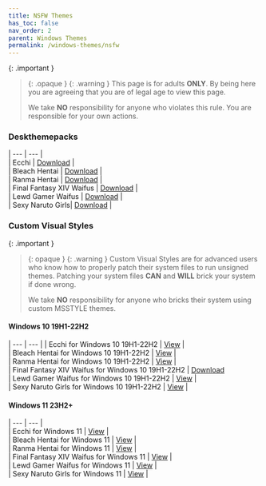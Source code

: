 ```yaml
---
title: NSFW Themes
has_toc: false
nav_order: 2
parent: Windows Themes
permalink: /windows-themes/nsfw
---
```


{: .important }
> {: .opaque }
> {: .warning }
> This page is for adults **ONLY**. By being here you are agreeing that you are of legal age to view this page.
> 
> We take **NO** responsibility for anyone who violates this rule. You are responsible for your own actions.

### Deskthemepacks
 
| --- | --- |   
| Ecchi | [Download][Ecchi] |  
| Bleach Hentai | [Download][BLEACHHentai] |  
| Ranma Hentai | [Download][RanmaHentai] |  
| Final Fantasy XIV Waifus | [Download][FFXIVWaifus] |  
| Lewd Gamer Waifus | [Download][LewdGamerWaifus] |  
| Sexy Naruto Girls| [Download][SexyNarutoGirls] |  

### Custom Visual Styles

{: .important }
> {: opaque }
> {: .warning }
> Custom Visual Styles are for advanced users who know how to properly patch their system files to run unsigned themes. 
> Patching your system files **CAN** and **WILL** brick your system if done wrong.
>
> We take **NO** responsibility for anyone who bricks their system using custom MSSTYLE themes.

#### Windows 10 19H1-22H2
 
| --- | --- |
| Ecchi for Windows 10 19H1-22H2 |  [View][Win10Ecchi] |  
| Bleach Hentai for Windows 10 19H1-22H2 | [View][Win10BLEACHHentai] |  
| Ranma Hentai for Windows 10 19H1-22H2 | [View][Win10RanmaHentai] |  
| Final Fantasy XIV Waifus for Windows 10 19H1-22H2 | [Download][Win10FFXIVWaifus]  
| Lewd Gamer Waifus for Windows 10 19H1-22H2 | [View][Win10LewdGamerWaifus] |   
| Sexy Naruto Girls for Windows 10 19H1-22H2  | [View][Win10SexyNarutoGirls] |  


#### Windows 11 23H2+

| --- | --- |  
| Ecchi for Windows 11 | [View][Win11Ecchi] |  
| Bleach Hentai for Windows 11 | [View][Win11BLEACHHentai] |   
| Ranma Hentai for Windows 11 | [View][Win11RanmaHentai] |  
| Final Fantasy XIV Waifus for Windows 11 | [View][Win11FFXIVWaifus] |  
| Lewd Gamer Waifus for Windows 11 | [View][Win11LewdGamerWaifus] |   
| Sexy Naruto Girls for Windows 11  | [View][Win11SexyNarutoGirls] |  

<!-- ////////////////////////////////////////////////////////////////////////////////////////////////////////////////////// -->

[Win10Ecchi]: /windows-themes/nsfw/msstyle/windows-10/ecchi
[Win10BLEACHHentai]: /windows-themes/nsfw/msstyle/windows-10/bleach-hentai
[Win10RanmaHentai]: /windows-themes/nsfw/msstyle/windows-10/ranma-hentai
[Win10FFXIVWaifus]: /windows-themes/nsfw/msstyle/windows-10/ffxiv-waifus
[Win10LewdGamerWaifus]: /windows-themes/nsfw/msstyle/windows-10/lewd-gamer-waifus
[Win10SexyNarutoGirls]: /windows-themes/nsfw/msstyle/windows-10/sexy-naruto-girls

[Win11Ecchi]: /windows-themes/nsfw/msstyle/windows-11/ecchi
[Win11BLEACHHentai]: /windows-themes/nsfw/msstyle/windows-11/bleach-hentai
[Win11RanmaHentai]: /windows-themes/nsfw/msstyle/windows-11/ranma-hentai
[Win11LewdGamerWaifus]: /windows-themes/nsfw/msstyle/windows-11/lewd-gamer-waifus
[Win11FFXIVWaifus]: /windows-themes/nsfw/msstyle/windows-11/ffxiv-waifus
[Win11SexyNarutoGirls]: /windows-themes/nsfw/msstyle/windows-11/sexy-naruto-girls

[LewdGamerWaifus]: https://gitlab.com/the-back-room/Themes/-/tree/main/Deskthemepacks/NSFW/lewd-gamer-Waifus
[FFXIVWaifus]: https://gitlab.com/the-back-room/Themes/-/tree/main/Deskthemepacks/NSFW/Final-Fantasy-XIV-Waifus
[SexyNarutoGirls]: https://gitlab.com/the-back-room/Themes/-/tree/main/Deskthemepacks/NSFW/sexy-naruto-Girls
[Ecchi]: https://gitlab.com/the-back-room/Themes/-/tree/main/Deskthemepacks/NSFW/Ecchi
[RanmaHentai]: https://gitlab.com/the-back-room/Themes/-/tree/main/Deskthemepacks/NSFW/Ranma-Hentai
[BLEACHHentai]: https://gitlab.com/the-back-room/Themes/-/tree/main/Deskthemepacks/NSFW/Bleach-Hentai

<!-- ////////////////////////////////////////////////////////////////////////////////////////////////////////////////////// -->
